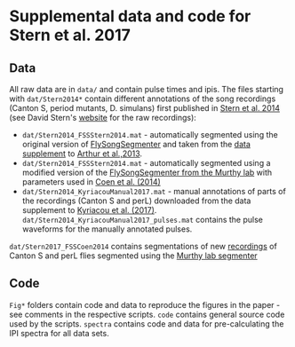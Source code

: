 # Supplemental data and code for Stern et al. 2017

## Data
All raw data are in `data/` and contain pulse times and ipis. The files starting with `dat/Stern2014*` contain different annotations of the song recordings (Canton S, period mutants, D. simulans) first published in [Stern et al. 2014][7] (see David Stern's [website][1] for the raw recordings):
- `dat/Stern2014_FSSStern2014.mat` - automatically segmented using the original version of [FlySongSegmenter][2] and taken from the [data supplement][1] to [Arthur et al.,2013][3].
- `dat/Stern2014_FSSStern2014.mat` - automatically segmented using a modified version of the [FlySongSegmenter from the Murthy lab][4] with parameters used in [Coen et al. (2014)][5]
- `dat/Stern2014_KyriacouManual2017.mat` - manual annotations of parts of the recordings (Canton S and perL) downloaded from the data supplement to [Kyriacou et al. (2017)][6]. `dat/Stern2014_KyriacouManual2017_pulses.mat` contains the pulse waveforms for the manually annotated pulses.

`dat/Stern2017_FSSCoen2014` contains segmentations of new [recordings][1] of Canton S and perL flies segmented using the [Murthy lab segmenter][4]

## Code
`Fig*` folders contain code and data to reproduce the figures in the paper - see comments in the respective scripts. `code` contains general source code used by the scripts. `spectra` contains code and data for pre-calculating the IPI spectra for all data sets. 


[1]: https://www.janelia.org/lab/stern-lab/tools-reagents-data "Stern lab data"
[2]: https://github.com/FlyCourtship/FlySongSegmenter "original fly song segmenter"
[3]: https://bmcbiol.biomedcentral.com/articles/10.1186/1741-7007-11-11 "Multi-channel acoustic recording and automated analysis of Drosophila courtship songs"
[4]: https://github.com/murthylab/songSegmenter "Murthy lab song segmenter"
[5]: https://www.nature.com/nature/journal/v507/n7491/full/nature13131.html "Dynamic sensory cues shape song structure in _Drosophila_"
[6]: http://www.pnas.org/content/114/8/1970.abstract "Failure to reproduce period-dependent song cycles in Drosophila is due to poor automated pulse-detection and low-intensity courtship"
[7]: https://bmcbiol.biomedcentral.com/articles/10.1186/1741-7007-12-38 "Reported Drosophila courtship song rhythms are artifacts of data analysis"

